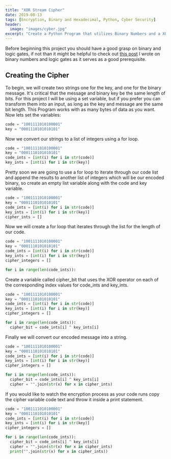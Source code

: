 ```yaml
---
title: "XOR Stream Cipher"
date: 2019-08-13
tags: [Encryption, Binary and Hexadecimal, Python, Cyber Security]
header:
  image: "images/cyber.jpg"
excerpt: "Create a Python Program that utilizes Binary Numbers and a XOR gate to create a secure code exchange"
---
```

Before beginning this project you should have a good grasp on binary and logic gates, if not than it might be helpful to check out [this post](https://patchyst.github.io/binaryintro/) I wrote on binary numbers and logic gates as it serves as a good prerequisite.
## Creating the Cipher
To begin, we will create two strings one for the key, and one for the binary message. It's critical that the message and binary key be the same length of bits. For this project I will be using a set variable, but if you prefer you can transform them into an input, as long as the key and message are the same bit length. This Program works with as many bytes of data as you want. Now lets set the variables:
```python
code = "1001111010100001"
key = "0001110101010101"
```
Now we convert our strings to a list of integers using a for loop.
```python
code = "1001111010100001"
key = "0001110101010101"
code_ints = [int(i) for i in str(code)]
key_ints = [int(i) for i in str(key)]
```
Pretty soon we are going to use a for loop to iterate through our code list and append the results to another list of integers which will be our encoded binary, so create an empty list variable along with the code and key variable.
```python
code = "1001111010100001"
key = "0001110101010101"
code_ints = [int(i) for i in str(code)]
key_ints = [int(i) for i in str(key)]
cipher_ints = []
```
Now we will create a for loop that iterates through the list for the length of our code.
```python
code = "1001111010100001"
key = "0001110101010101"
code_ints = [int(i) for i in str(code)]
key_ints = [int(i) for i in str(key)]
cipher_integers = []

for i in range(len(code_ints)):
```
Create a variable called cipher_bit that uses the XOR operator on each of the corresponding index values for code_ints and key_ints.
```python
code = "1001111010100001"
key = "0001110101010101"
code_ints = [int(i) for i in str(code)]
key_ints = [int(i) for i in str(key)]
cipher_integers = []

for i in range(len(code_ints)):
  cipher_bit = code_ints[i] ^ key_ints[i]
```
Finally we will convert our encoded message into a string.
```python
code = "1001111010100001"
key = "0001110101010101"
code_ints = [int(i) for i in str(code)]
key_ints = [int(i) for i in str(key)]
cipher_integers = []

for i in range(len(code_ints)):
  cipher_bit = code_ints[i] ^ key_ints[i]
  cipher = "".join(str(x) for x in cipher_ints)
```
If you would like to watch the encryption process as your code runs copy the cipher variable code text and throw it inside a print statement.
```python
code = "1001111010100001"
key = "0001110101010101"
code_ints = [int(i) for i in str(code)]
key_ints = [int(i) for i in str(key)]
cipher_integers = []

for i in range(len(code_ints)):
  cipher_bit = code_ints[i] ^ key_ints[i]
  cipher = "".join(str(x) for x in cipher_ints)
  print("".join(str(x) for x in cipher_ints))
```
